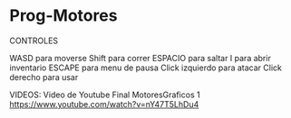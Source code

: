 # Prog-Motores



CONTROLES

WASD para moverse
Shift para correr
ESPACIO para saltar
I para abrir inventario
ESCAPE para menu de pausa
Click izquierdo para atacar
Click derecho para usar

VIDEOS:
Video de Youtube Final MotoresGraficos 1 https://www.youtube.com/watch?v=nY47T5LhDu4
